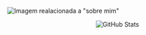 ![Imagem realacionada a "sobre mim"](https://github.com/w-araujo/w-araujo/assets/52975177/be1db49e-b346-4813-a26c-88e78efe48b9)
<p align="center">
  <img src="https://github-readme-stats.vercel.app/api?username=w-araujo&theme=transparent&bg_color=000&border_color=30A3DC&show_icons=true&icon_color=30A3DC&title_color=bf6ae2&text_color=FFF" alt="GitHub Stats" />
</p>
<!--
**w-araujo/w-araujo** is a ✨ _special_ ✨ repository because its `README.md` (this file) appears on your GitHub profile.

Here are some ideas to get you started:

- 🔭 I’m currently working on ...
- 🌱 I’m currently learning ...
- 👯 I’m looking to collaborate on ...
- 🤔 I’m looking for help with ...
- 💬 Ask me about ...
- 📫 How to reach me: ...
- 😄 Pronouns: ...
- ⚡ Fun fact: ...
-->
